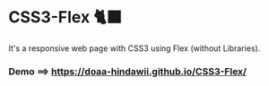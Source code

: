 # CSS3-Flex 🐈‍⬛
It's a responsive web page with CSS3 using Flex (without Libraries).

### Demo ==> https://doaa-hindawii.github.io/CSS3-Flex/
